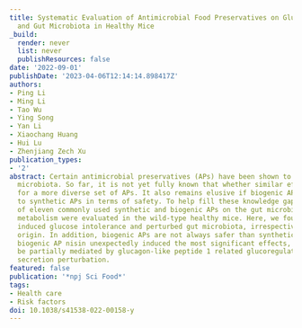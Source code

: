 ```yaml
---
title: Systematic Evaluation of Antimicrobial Food Preservatives on Glucose Metabolism
  and Gut Microbiota in Healthy Mice
_build:
  render: never
  list: never
  publishResources: false
date: '2022-09-01'
publishDate: '2023-04-06T12:14:14.898417Z'
authors:
- Ping Li
- Ming Li
- Tao Wu
- Ying Song
- Yan Li
- Xiaochang Huang
- Hui Lu
- Zhenjiang Zech Xu
publication_types:
- '2'
abstract: Certain antimicrobial preservatives (APs) have been shown to perturb gut
  microbiota. So far, it is not yet fully known that whether similar effects are observable
  for a more diverse set of APs. It also remains elusive if biogenic APs are superior
  to synthetic APs in terms of safety. To help fill these knowledge gaps, the effects
  of eleven commonly used synthetic and biogenic APs on the gut microbiota and glucose
  metabolism were evaluated in the wild-type healthy mice. Here, we found that APs
  induced glucose intolerance and perturbed gut microbiota, irrespective of their
  origin. In addition, biogenic APs are not always safer than synthetic ones. The
  biogenic AP nisin unexpectedly induced the most significant effects, which might
  be partially mediated by glucagon-like peptide 1 related glucoregulatory hormones
  secretion perturbation.
featured: false
publication: '*npj Sci Food*'
tags:
- Health care
- Risk factors
doi: 10.1038/s41538-022-00158-y
---
```


